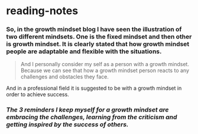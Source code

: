# reading-notes

### **So, in the growth mindset blog I have seen the illustration of two different mindsets. One is the fixed mindset and then other is growth mindset. It is clearly stated that how growth mindset people are adaptable and flexible with the situations.** 
> And I personally consider my self as a person with a growth mindset. Because we can see that how a growth mindset person reacts to any challenges and obstacles they face. 

And in a professional field it is suggested to be with a growth mindset in order to achieve success.

### _The 3 reminders I keep myself for a growth mindset are embracing the challenges, learning from the criticism and getting inspired by the success of others._

